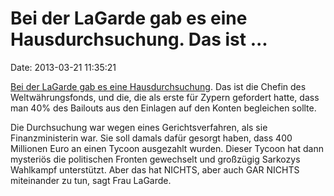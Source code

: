Bei der LaGarde gab es eine Hausdurchsuchung. Das ist \...
==========================================================

Date: 2013-03-21 11:35:21

[Bei der LaGarde gab es eine
Hausdurchsuchung](http://www.independent.co.uk/news/world/europe/french-authorities-raid-imf-chief-christine-lagardes-home-in-embezzlement-probe-8542352.html).
Das ist die Chefin des Weltwährungsfonds, und die, die als erste für
Zypern gefordert hatte, dass man 40% des Bailouts aus den Einlagen auf
den Konten begleichen sollte.

Die Durchsuchung war wegen eines Gerichtsverfahren, als sie
Finanzministerin war. Sie soll damals dafür gesorgt haben, dass 400
Millionen Euro an einen Tycoon ausgezahlt wurden. Dieser Tycoon hat dann
mysteriös die politischen Fronten gewechselt und großzügig Sarkozys
Wahlkampf unterstützt. Aber das hat NICHTS, aber auch GAR NICHTS
miteinander zu tun, sagt Frau LaGarde.
